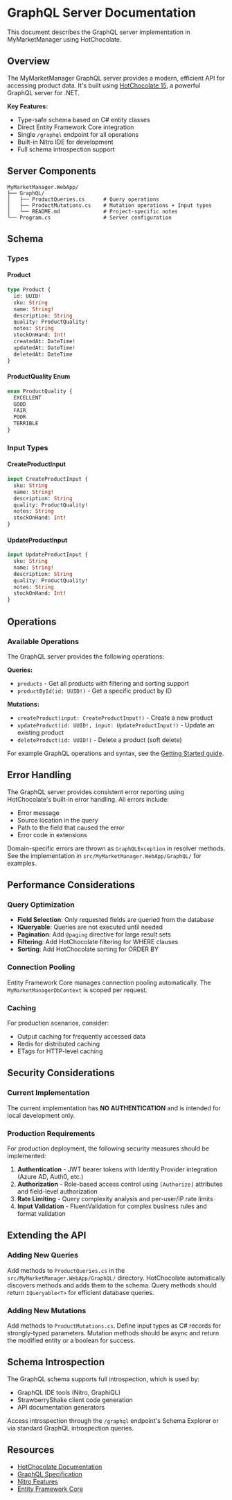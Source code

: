 # GraphQL Server Documentation

This document describes the GraphQL server implementation in MyMarketManager using HotChocolate.

## Overview

The MyMarketManager GraphQL server provides a modern, efficient API for accessing product data. It's built using [HotChocolate 15](https://chillicream.com/docs/hotchocolate), a powerful GraphQL server for .NET.

**Key Features:**
- Type-safe schema based on C# entity classes
- Direct Entity Framework Core integration
- Single `/graphql` endpoint for all operations
- Built-in Nitro IDE for development
- Full schema introspection support

## Server Components

```
MyMarketManager.WebApp/
├── GraphQL/
│   ├── ProductQueries.cs      # Query operations
│   ├── ProductMutations.cs    # Mutation operations + Input types
│   └── README.md              # Project-specific notes
└── Program.cs                 # Server configuration
```

## Schema

### Types

#### Product

```graphql
type Product {
  id: UUID!
  sku: String
  name: String!
  description: String
  quality: ProductQuality!
  notes: String
  stockOnHand: Int!
  createdAt: DateTime!
  updatedAt: DateTime!
  deletedAt: DateTime
}
```

#### ProductQuality Enum

```graphql
enum ProductQuality {
  EXCELLENT
  GOOD
  FAIR
  POOR
  TERRIBLE
}
```

### Input Types

#### CreateProductInput

```graphql
input CreateProductInput {
  sku: String
  name: String!
  description: String
  quality: ProductQuality!
  notes: String
  stockOnHand: Int!
}
```

#### UpdateProductInput

```graphql
input UpdateProductInput {
  sku: String
  name: String!
  description: String
  quality: ProductQuality!
  notes: String
  stockOnHand: Int!
}
```

## Operations

### Available Operations

The GraphQL server provides the following operations:

**Queries:**
- `products` - Get all products with filtering and sorting support
- `productById(id: UUID!)` - Get a specific product by ID

**Mutations:**
- `createProduct(input: CreateProductInput!)` - Create a new product
- `updateProduct(id: UUID!, input: UpdateProductInput!)` - Update an existing product
- `deleteProduct(id: UUID!)` - Delete a product (soft delete)

For example GraphQL operations and syntax, see the [Getting Started guide](getting-started.md#example-graphql-operations).

## Error Handling

The GraphQL server provides consistent error reporting using HotChocolate's built-in error handling. All errors include:
- Error message
- Source location in the query
- Path to the field that caused the error
- Error code in extensions

Domain-specific errors are thrown as `GraphQLException` in resolver methods. See the implementation in `src/MyMarketManager.WebApp/GraphQL/` for examples.

## Performance Considerations

### Query Optimization

- **Field Selection**: Only requested fields are queried from the database
- **IQueryable**: Queries are not executed until needed
- **Pagination**: Add `@paging` directive for large result sets
- **Filtering**: Add HotChocolate filtering for WHERE clauses
- **Sorting**: Add HotChocolate sorting for ORDER BY

### Connection Pooling

Entity Framework Core manages connection pooling automatically. The `MyMarketManagerDbContext` is scoped per request.

### Caching

For production scenarios, consider:
- Output caching for frequently accessed data
- Redis for distributed caching
- ETags for HTTP-level caching

## Security Considerations

### Current Implementation

The current implementation has **NO AUTHENTICATION** and is intended for local development only.

### Production Requirements

For production deployment, the following security measures should be implemented:

1. **Authentication** - JWT bearer tokens with Identity Provider integration (Azure AD, Auth0, etc.)
2. **Authorization** - Role-based access control using `[Authorize]` attributes and field-level authorization
3. **Rate Limiting** - Query complexity analysis and per-user/IP rate limits
4. **Input Validation** - FluentValidation for complex business rules and format validation

## Extending the API

### Adding New Queries

Add methods to `ProductQueries.cs` in the `src/MyMarketManager.WebApp/GraphQL/` directory. HotChocolate automatically discovers methods and adds them to the schema. Query methods should return `IQueryable<T>` for efficient database queries.

### Adding New Mutations

Add methods to `ProductMutations.cs`. Define input types as C# records for strongly-typed parameters. Mutation methods should be async and return the modified entity or a boolean for success.

## Schema Introspection

The GraphQL schema supports full introspection, which is used by:
- GraphQL IDE tools (Nitro, GraphiQL)
- StrawberryShake client code generation
- API documentation generators

Access introspection through the `/graphql` endpoint's Schema Explorer or via standard GraphQL introspection queries.

## Resources

- [HotChocolate Documentation](https://chillicream.com/docs/hotchocolate)
- [GraphQL Specification](https://spec.graphql.org/)
- [Nitro Features](https://chillicream.com/docs/nitro)
- [Entity Framework Core](https://learn.microsoft.com/en-us/ef/core/)
